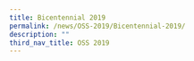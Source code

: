 ```yaml
---
title: Bicentennial 2019
permalink: /news/OSS-2019/Bicentennial-2019/
description: ""
third_nav_title: OSS 2019
---
```


